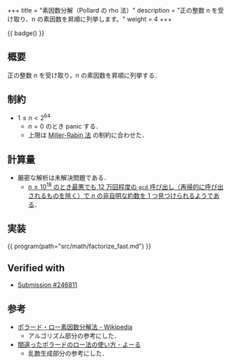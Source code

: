 +++
title = "素因数分解（Pollard の rho 法）"
description = "正の整数 n を受け取り、n の素因数を昇順に列挙します。"
weight = 4
+++

{{ badge() }}

## 概要
正の整数 $n$ を受け取り，$n$ の素因数を昇順に列挙する．

## 制約
- $1 \leq n < 2^{64}$
    - $n = 0$ のとき panic する．
    - 上限は [Miller-Rabin 法](../is-prime-fast) の制約に合わせた．

## 計算量
- 厳密な解析は未解決問題である．
    - [$n \leq 10^{18}$ のとき最悪でも 12 万回程度の `gcd` 呼び出し（再帰的に呼び出されるものを除く）で $n$ の非自明な約数を 1 つ見つけられるようである](https://lpha-z.hatenablog.com/entry/2023/01/15/231500)．

## 実装
{{ program(path="src/math/factorize_fast.md") }}

## Verified with
- [Submission #246811](https://judge.yosupo.jp/submission/246811)

## 参考
- [ポラード・ロー素因数分解法 - Wikipedia](https://ja.wikipedia.org/wiki/%E3%83%9D%E3%83%A9%E3%83%BC%E3%83%89%E3%83%BB%E3%83%AD%E3%83%BC%E7%B4%A0%E5%9B%A0%E6%95%B0%E5%88%86%E8%A7%A3%E6%B3%95)
    - アルゴリズム部分の参考にした．
- [間違ったポラードのロー法の使い方 - よーる](https://lpha-z.hatenablog.com/entry/2023/01/15/231500)
    - 乱数生成部分の参考にした．
